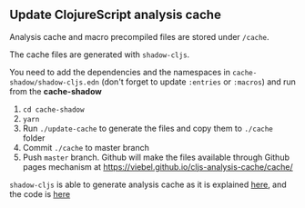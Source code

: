 ## Update ClojureScript analysis cache

Analysis cache and macro precompiled files are stored under `/cache`.

The cache files are generated with `shadow-cljs`.

You need to add the dependencies and the namespaces in `cache-shadow/shadow-cljs.edn` (don't forget to update `:entries` or `:macros`) and run from the **cache-shadow**

1. `cd cache-shadow`
1. `yarn`
1. Run `./update-cache` to generate the files and copy them to `./cache` folder
1. Commit `./cache` to master branch
1. Push `master` branch.  Github will make the files available through Github pages mechanism at https://viebel.github.io/cljs-analysis-cache/cache/

`shadow-cljs` is able to generate analysis cache as it is explained [here](https://code.thheller.com/blog/shadow-cljs/2017/10/14/bootstrap-support.html), and the code is [here](https://github.com/thheller/shadow-cljs/blob/master/src/main/shadow/build/targets/bootstrap.clj#L153-L170)




